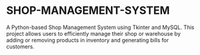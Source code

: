 # SHOP-MANAGEMENT-SYSTEM
A Python-based Shop Management System using Tkinter and MySQL. This project allows users to efficiently manage their shop or warehouse by adding or removing products in inventory and generating bills for customers. 
